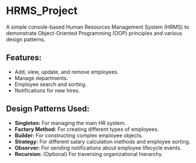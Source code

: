 # HRMS_Project

A simple console-based Human Resources Management System (HRMS) to demonstrate Object-Oriented Programming (OOP) principles and various design patterns.

## Features:
- Add, view, update, and remove employees.
- Manage departments.
- Employee search and sorting.
- Notifications for new hires.

## Design Patterns Used:
- **Singleton:** For managing the main HR system.
- **Factory Method:** For creating different types of employees.
- **Builder:** For constructing complex employee objects.
- **Strategy:** For different salary calculation methods and employee sorting.
- **Observer:** For sending notifications about employee lifecycle events.
- **Recursion:** (Optional) For traversing organizational hierarchy.
